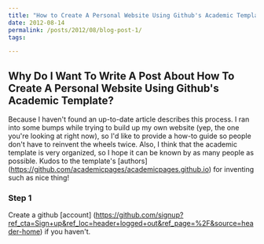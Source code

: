 ```yaml
---
title: "How to Create A Personal Website Using Github's Academic Template"
date: 2012-08-14
permalink: /posts/2012/08/blog-post-1/
tags:

---
```


## Why Do I Want To Write A Post About How To Create A Personal Website Using Github's Academic Template?
Because I haven't found an up-to-date article describes this process. I ran into some bumps while trying to build up my own website (yep, the one you're looking at right now), so I'd like to provide a how-to guide so people don't have to reinvent the wheels twice. Also, I think that the academic template is very organized, so I hope it can be known by as many people as possible. Kudos to the template's [authors] (https://github.com/academicpages/academicpages.github.io) for inventing such as nice thing! 

### Step 1
Create a github [account] (https://github.com/signup?ref_cta=Sign+up&ref_loc=header+logged+out&ref_page=%2F&source=header-home) if you haven't.
